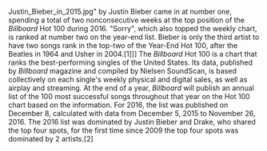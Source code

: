 Justin_Bieber_in_2015.jpg" by Justin Bieber came in at number one, spending a total of two nonconsecutive weeks at the top position of the _Billboard_ Hot 100 during 2016. "Sorry", which also topped the weekly chart, is ranked at number two on the year-end list. Bieber is only the third artist to have two songs rank in the top-two of the Year-End Hot 100, after the Beatles in 1964 and Usher in 2004.[1]]] The _Billboard_ Hot 100 is a chart that ranks the best-performing singles of the United States. Its data, published by _Billboard_ magazine and compiled by Nielsen SoundScan, is based collectively on each single's weekly physical and digital sales, as well as airplay and streaming. At the end of a year, _Billboard_ will publish an annual list of the 100 most successful songs throughout that year on the Hot 100 chart based on the information. For 2016, the list was published on December 8, calculated with data from December 5, 2015 to November 26, 2016. The 2016 list was dominated by Justin Bieber and Drake, who shared the top four spots, for the first time since 2009 the top four spots was dominated by 2 artists.[2]

